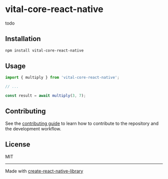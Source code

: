 # vital-core-react-native

todo

## Installation

```sh
npm install vital-core-react-native
```

## Usage

```js
import { multiply } from 'vital-core-react-native';

// ...

const result = await multiply(3, 7);
```

## Contributing

See the [contributing guide](CONTRIBUTING.md) to learn how to contribute to the repository and the development workflow.

## License

MIT

---

Made with [create-react-native-library](https://github.com/callstack/react-native-builder-bob)
